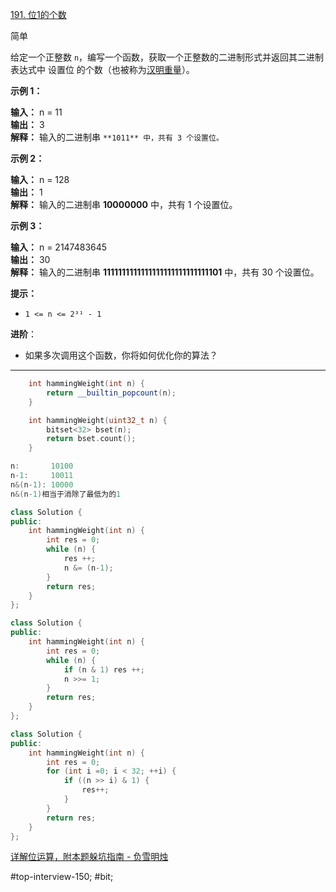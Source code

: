 [191. 位1的个数](https://leetcode.cn/problems/number-of-1-bits/)

简单

给定一个正整数 `n`，编写一个函数，获取一个正整数的二进制形式并返回其二进制表达式中 设置位 的个数（也被称为[汉明重量](https://baike.baidu.com/item/%E6%B1%89%E6%98%8E%E9%87%8D%E9%87%8F)）。

**示例 1：**

**输入：** n = 11  
**输出：** 3  
**解释：** 输入的二进制串 `**1011** 中，共有 3 个设置位。 ` 

**示例 2：**

**输入：** n = 128  
**输出：** 1  
**解释：** 输入的二进制串 **10000000** 中，共有 1 个设置位。  

**示例 3：**

**输入：** n = 2147483645  
**输出：** 30  
**解释：** 输入的二进制串 **1111111111111111111111111111101** 中，共有 30 个设置位。

**提示：**

- `1 <= n <= 2³¹ - 1`

**进阶**：

- 如果多次调用这个函数，你将如何优化你的算法？
---- ----
```cpp
    int hammingWeight(int n) {
        return __builtin_popcount(n);
    }
```

```cpp
    int hammingWeight(uint32_t n) {
        bitset<32> bset(n);
        return bset.count();
    }
```

```c
n:       10100
n-1:     10011
n&(n-1): 10000
n&(n-1)相当于消除了最低为的1
```

```cpp
class Solution {
public:
    int hammingWeight(int n) {
        int res = 0;
        while (n) {
            res ++;
            n &= (n-1);
        }
        return res;
    }
};
```

```cpp
class Solution {
public:
    int hammingWeight(int n) {
        int res = 0;
        while (n) {
            if (n & 1) res ++;
            n >>= 1;
        }
        return res;
    }
};
```


```cpp
class Solution {
public:
    int hammingWeight(int n) {
        int res = 0;
        for (int i =0; i < 32; ++i) {
            if ((n >> i) & 1) {
                res++;
            }
        }
        return res;
    }
};
```
[详解位运算，附本题躲坑指南 - 负雪明烛](https://leetcode.cn/problems/number-of-1-bits/solutions/672418/fu-xue-ming-zhu-xiang-jie-wei-yun-suan-f-ci7i)

#top-interview-150; #bit; 